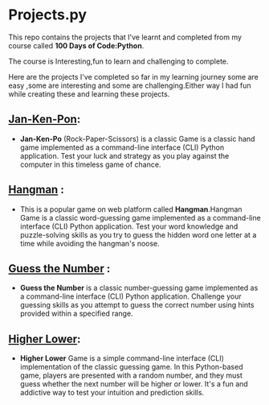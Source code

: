 # Projects.py

This repo contains the projects that I've learnt and completed from my course called **100 Days of Code:Python**.
<p> The course is Interesting,fun to learn and challenging to complete.
<p> Here are the projects I've completed so far in my learning journey some are easy ,some are interesting and some are challenging.Either way I had fun while creating these and learning these projects.

## [Jan-Ken-Pon](rockpaperscissors):
- **Jan-Ken-Po** (Rock-Paper-Scissors) is a classic Game is a classic hand game implemented as a command-line interface (CLI) Python application. Test your luck and strategy as you play against the computer in this timeless game of chance.

## [Hangman](hangman) :
* This is a popular game on web platform called **Hangman**.Hangman Game is a classic word-guessing game implemented as a command-line interface (CLI) Python application. Test your word knowledge and puzzle-solving skills as you try to guess the hidden word one letter at a time while avoiding the hangman's noose.

## [Guess the Number](numberguessing) :
* **Guess the Number** is a classic number-guessing game implemented as a command-line interface (CLI) Python application. Challenge your guessing skills as you attempt to guess the correct number using hints provided within a specified range.
  
## [Higher Lower](higherlowergame):
* **Higher Lower** Game is a simple command-line interface (CLI) implementation of the classic guessing game. In this Python-based game, players are presented with a random number, and they must guess whether the next number will be higher or lower. It's a fun and addictive way to test your intuition and prediction skills.

